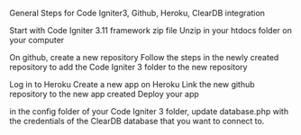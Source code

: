 
General Steps  for Code Igniter3, Github, Heroku, ClearDB integration

Start with Code Igniter 3.11 framework zip file
	Unzip in your htdocs folder on your computer

On github, create a new repository
	Follow the steps in the newly created repository to add the Code Igniter 3 folder to the new repository

Log in to Heroku
	Create a new app on Heroku
	Link the new github repository to the new app created
	Deploy your app

in the config folder of your Code Igniter 3 folder, update database.php with the credentials of the ClearDB database that you want to connect to.


